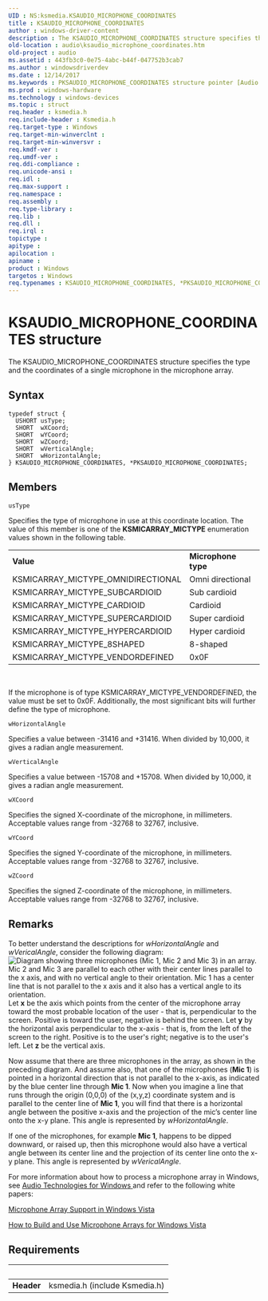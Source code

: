```yaml
---
UID : NS:ksmedia.KSAUDIO_MICROPHONE_COORDINATES
title : KSAUDIO_MICROPHONE_COORDINATES
author : windows-driver-content
description : The KSAUDIO_MICROPHONE_COORDINATES structure specifies the type and the coordinates of a single microphone in the microphone array.
old-location : audio\ksaudio_microphone_coordinates.htm
old-project : audio
ms.assetid : 443fb3c0-0e75-4abc-b44f-047752b3cab7
ms.author : windowsdriverdev
ms.date : 12/14/2017
ms.keywords : PKSAUDIO_MICROPHONE_COORDINATES structure pointer [Audio Devices], ksmedia/PKSAUDIO_MICROPHONE_COORDINATES, KSAUDIO_MICROPHONE_COORDINATES, KSAUDIO_MICROPHONE_COORDINATES structure [Audio Devices], audio.ksaudio_microphone_coordinates, PKSAUDIO_MICROPHONE_COORDINATES, ksmedia/KSAUDIO_MICROPHONE_COORDINATES, aud-prop_85a5f68f-13f2-4465-bb16-4d30e9c9d731.xml, *PKSAUDIO_MICROPHONE_COORDINATES
ms.prod : windows-hardware
ms.technology : windows-devices
ms.topic : struct
req.header : ksmedia.h
req.include-header : Ksmedia.h
req.target-type : Windows
req.target-min-winverclnt : 
req.target-min-winversvr : 
req.kmdf-ver : 
req.umdf-ver : 
req.ddi-compliance : 
req.unicode-ansi : 
req.idl : 
req.max-support : 
req.namespace : 
req.assembly : 
req.type-library : 
req.lib : 
req.dll : 
req.irql : 
topictype : 
apitype : 
apilocation : 
apiname : 
product : Windows
targetos : Windows
req.typenames : KSAUDIO_MICROPHONE_COORDINATES, *PKSAUDIO_MICROPHONE_COORDINATES
---
```


# KSAUDIO_MICROPHONE_COORDINATES structure
The KSAUDIO_MICROPHONE_COORDINATES structure specifies the type and the coordinates of a single microphone in the microphone array.

## Syntax
````
typedef struct {
  USHORT usType;
  SHORT  wXCoord;
  SHORT  wYCoord;
  SHORT  wZCoord;
  SHORT  wVerticalAngle;
  SHORT  wHorizontalAngle;
} KSAUDIO_MICROPHONE_COORDINATES, *PKSAUDIO_MICROPHONE_COORDINATES;
````

## Members


`usType`

Specifies the type of microphone in use at this coordinate location. The value of this member is one of the <b>KSMICARRAY_MICTYPE</b> enumeration values shown in the following table.
<table>
<tr>
<td>
<b>Value</b>

</td>
<td>
<b>Microphone type</b>

</td>
</tr>
<tr>
<td>
KSMICARRAY_MICTYPE_OMNIDIRECTIONAL

</td>
<td>
Omni directional

</td>
</tr>
<tr>
<td>
KSMICARRAY_MICTYPE_SUBCARDIOID

</td>
<td>
Sub cardioid

</td>
</tr>
<tr>
<td>
KSMICARRAY_MICTYPE_CARDIOID

</td>
<td>
Cardioid

</td>
</tr>
<tr>
<td>
KSMICARRAY_MICTYPE_SUPERCARDIOID

</td>
<td>
Super cardioid

</td>
</tr>
<tr>
<td>
KSMICARRAY_MICTYPE_HYPERCARDIOID

</td>
<td>
Hyper cardioid

</td>
</tr>
<tr>
<td>
KSMICARRAY_MICTYPE_8SHAPED

</td>
<td>
8-shaped

</td>
</tr>
<tr>
<td>
KSMICARRAY_MICTYPE_VENDORDEFINED

</td>
<td>
0x0F

</td>
</tr>
</table> 

If the microphone is of type KSMICARRAY_MICTYPE_VENDORDEFINED, the value must be set to 0x0F. Additionally, the most significant bits will further define the type of microphone.

`wHorizontalAngle`

Specifies a value between -31416 and +31416.  When divided by 10,000, it gives a radian angle measurement.

`wVerticalAngle`

Specifies a value between -15708 and +15708.  When divided by 10,000, it gives a radian angle measurement.

`wXCoord`

Specifies the signed X-coordinate of the microphone, in millimeters. Acceptable values range from -32768 to 32767, inclusive.

`wYCoord`

Specifies the signed Y-coordinate of the microphone, in millimeters. Acceptable values range from -32768 to 32767, inclusive.

`wZCoord`

Specifies the signed Z-coordinate of the microphone, in millimeters. Acceptable values range from -32768 to 32767, inclusive.

## Remarks
To better understand the descriptions for <i>wHorizontalAngle</i>  and <i>wVericalAngle</i>, consider the following diagram:
<img alt="Diagram showing three microphones (Mic 1, Mic 2 and Mic 3) in an array. Mic 2 and Mic 3 are parallel to each other with their center lines parallel to the x axis, and with no vertical angle to their orientation. Mic 1  has a center line that is not parallel to the x axis and it also has a vertical angle to its orientation." src="images/MicArrayAngles.png"/>Let <b>x</b> be the axis which points from the center of the microphone array toward the most probable location of the user - that is, perpendicular to the screen.  Positive is toward the user, negative is behind the screen. Let <b>y</b> by the horizontal axis perpendicular to the x-axis - that is, from the left of the screen to the right.  Positive is to the user's right; negative is to the user's left. Let <b>z</b> be the vertical axis.

Now assume that there are three microphones in the array, as shown in the preceding diagram. And assume also, that one of the microphones (<b>Mic 1</b>) is pointed in a horizontal direction that is not parallel to the x-axis, as indicated by the blue center line through <b>Mic 1</b>. Now when you imagine a line that runs through the origin (0,0,0) of the (x,y,z) coordinate system and is parallel to the center line of <b>Mic 1</b>, you will find that there is a horizontal angle between the positive x-axis and the projection of the mic’s center line onto the x-y plane. This angle is represented by <i>wHorizontalAngle</i>.

If one of the microphones, for example <b>Mic 1</b>, happens to be dipped downward, or raised up, then this microphone would also have a vertical angle between its center line and the projection of its center line onto the x-y plane. This angle is represented by <i>wVericalAngle</i>.

For more information about how to process a microphone array in Windows, see <a href="http://go.microsoft.com/fwlink/p/?linkid=8751">Audio Technologies for Windows </a> and refer to the following white papers:

<a href="http://go.microsoft.com/fwlink/p/?linkid=120592">Microphone Array Support in Windows Vista</a>

<a href="http://go.microsoft.com/fwlink/p/?linkid=120593">How to Build and Use Microphone Arrays for Windows Vista</a>

## Requirements
| &nbsp; | &nbsp; |
| ---- |:---- |
| **Header** | ksmedia.h (include Ksmedia.h) |